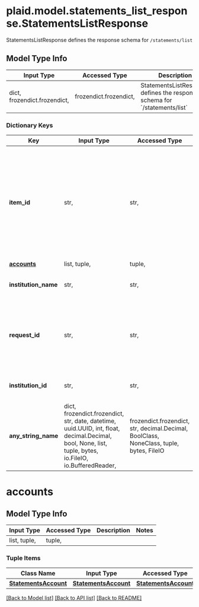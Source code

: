 # plaid.model.statements_list_response.StatementsListResponse

StatementsListResponse defines the response schema for `/statements/list`

## Model Type Info
Input Type | Accessed Type | Description | Notes
------------ | ------------- | ------------- | -------------
dict, frozendict.frozendict,  | frozendict.frozendict,  | StatementsListResponse defines the response schema for &#x60;/statements/list&#x60; | 

### Dictionary Keys
Key | Input Type | Accessed Type | Description | Notes
------------ | ------------- | ------------- | ------------- | -------------
**item_id** | str,  | str,  | The Plaid Item ID. The &#x60;item_id&#x60; is always unique; linking the same account at the same institution twice will result in two Items with different &#x60;item_id&#x60; values. Like all Plaid identifiers, the &#x60;item_id&#x60; is case-sensitive. | 
**[accounts](#accounts)** | list, tuple,  | tuple,  |  | 
**institution_name** | str,  | str,  | The name of the institution associated with the Item. | 
**request_id** | str,  | str,  | A unique identifier for the request, which can be used for troubleshooting. This identifier, like all Plaid identifiers, is case sensitive. | 
**institution_id** | str,  | str,  | The Plaid Institution ID associated with the Item. | 
**any_string_name** | dict, frozendict.frozendict, str, date, datetime, uuid.UUID, int, float, decimal.Decimal, bool, None, list, tuple, bytes, io.FileIO, io.BufferedReader,  | frozendict.frozendict, str, decimal.Decimal, BoolClass, NoneClass, tuple, bytes, FileIO | any string name can be used but the value must be the correct type | [optional]

# accounts

## Model Type Info
Input Type | Accessed Type | Description | Notes
------------ | ------------- | ------------- | -------------
list, tuple,  | tuple,  |  | 

### Tuple Items
Class Name | Input Type | Accessed Type | Description | Notes
------------- | ------------- | ------------- | ------------- | -------------
[**StatementsAccount**](StatementsAccount.md) | [**StatementsAccount**](StatementsAccount.md) | [**StatementsAccount**](StatementsAccount.md) |  | 

[[Back to Model list]](../../README.md#documentation-for-models) [[Back to API list]](../../README.md#documentation-for-api-endpoints) [[Back to README]](../../README.md)

